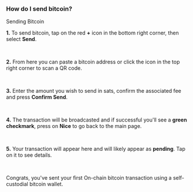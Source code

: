 ### How do I send bitcoin?

<p class="text-lg pb-4 font-semibold">Sending Bitcoin</p>

**1\.** To send bitcoin, tap on the red **+** icon in the bottom right corner, then select **Send**.

<br>

**2\.** From here you can paste a bitcoin address or click the icon in the top right corner to scan a QR code.

<br>

**3\.** Enter the amount you wish to send in sats, confirm the associated fee and press **Confirm Send**.

<br>

**4\.** The transaction will be broadcasted and if successful you'll see a **green checkmark**, press on **Nice** to go back to the main page.

<br>

**5\.** Your transaction will appear here and will likely appear as **pending**. Tap on it to see details. 

<br>

Congrats, you've sent your first On-chain bitcoin transaction using a self-custodial bitcoin wallet. 
